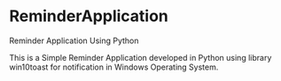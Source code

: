 # ReminderApplication
Reminder Application Using Python

This is a Simple Reminder Application developed in Python using library win10toast for notification in Windows Operating System.
